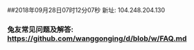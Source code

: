 ##2018年09月28日07时12分07秒 新址: 104.248.204.130
### 兔友常见问题及解答: https://github.com/wanggonging/d/blob/w/FAQ.md
